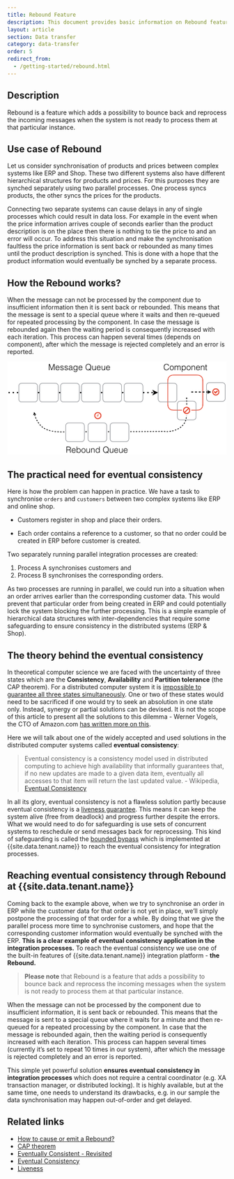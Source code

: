 ```yaml
---
title: Rebound Feature
description: This document provides basic information on Rebound feature and which possibility it adds to bounce back and reprocess the incoming messages when the system is not ready to process them at that particular instance.
layout: article
section: Data transfer
category: data-transfer
order: 5
redirect_from:
  - /getting-started/rebound.html
---
```


## Description

Rebound is a feature which adds a possibility to bounce back and reprocess the incoming messages when the system is not ready to process them at that particular instance.

## Use case of Rebound

Let us consider synchronisation of products and prices between complex systems like ERP and Shop. These two different systems also have different hierarchical structures for products and prices. For this purposes they are synched separately using two parallel processes. One process syncs products, the other syncs the prices for the products.

Connecting two separate systems can cause delays in any of single processes which could result in data loss. For example in the event when the price information arrives couple of seconds earlier than the product description is on the place then there is nothing to tie the price to and an error will occur. To address this situation and make the synchronisation faultless the price information is sent back or rebounded as many times until the product description is synched. This is done with a hope that the product information would eventually be synched by a separate process.

## How the Rebound works?

When the message can not be processed by the component due to insufficient information then it is sent back or rebounded. This means that the message is sent to a special queue where it waits and then re-queued for repeated processing by the component. In case the message is rebounded again then the waiting period is consequently increased with each iteration. This process can happen several times (depends on component), after which the message is rejected completely and an error is reported.

![Rebound-schematics](/assets/img/rebound/rebound-schematics.png)

## The practical need for eventual consistency

Here is how the problem can happen in practice. We have a task to synchronise `orders` and `customers` between two complex systems like ERP and online shop.

  * Customers register in shop and place their orders.

  * Each order contains a reference to a customer, so that no order could be created in ERP before customer is created.

Two separately running parallel integration processes are created:

  1. Process A synchronises customers and
  2. Process B synchronises the corresponding orders.

As two processes are running in parallel, we could run into a situation when an order arrives earlier than the corresponding customer data. This would prevent that particular order from being created in ERP and could potentially lock the system blocking the further processing.
This is a simple example of hierarchical data structures with inter-dependencies that require some safeguarding to ensure consistency in the distributed systems (ERP & Shop).

## The theory behind the eventual consistency

In theoretical computer science we are faced with the uncertainty of three states which are the **Consistency**, **Availability** and **Partition tolerance** (the CAP theorem). For a distributed computer system it is [impossible to guarantee all three states simultaneously](https://en.wikipedia.org/wiki/CAP_theorem). One or two of these states would need to be sacrificed if one would try to seek an absolution in one state only. Instead, synergy or partial solutions can be devised. It is not the scope of this article to present all the solutions to this dilemma - Werner Vogels, the CTO of Amazon.com [has written more on this](https://www.allthingsdistributed.com/2008/12/eventually_consistent.html).

Here we will talk about one of the widely accepted and used solutions in the distributed computer systems called **eventual consistency**:

>Eventual consistency is a consistency model used in distributed computing to achieve high availability that informally guarantees that, if no new updates are made to a given data item, eventually all accesses to that item will return the last updated value.                                                                - Wikipedia, [Eventual Consistency](https://en.wikipedia.org/wiki/Eventual_consistency)

In all its glory, eventual consistency is not a flawless solution partly because eventual consistency is a [liveness guarantee](https://en.wikipedia.org/wiki/Liveness). This means it can keep the system alive (free from deadlock) and progress further despite the errors. What we would need to do for safeguarding is use sets of concurrent systems to reschedule or send messages back for reprocessing. This kind of safeguarding is called the [bounded bypass](https://en.wikipedia.org/wiki/Liveness) which is implemented at {{site.data.tenant.name}} to reach the eventual consistency for integration processes.

## Reaching eventual consistency through Rebound at {{site.data.tenant.name}}

Coming back to the example above, when we try to synchronise an order in ERP while the customer data for that order is not yet in place, we’ll simply postpone the processing of that order for a while. By doing that we give the parallel process more time to synchronise customers, and hope that the corresponding customer information would eventually be synched with the ERP. **This is a clear example of eventual consistency application in the integration processes.** To reach the eventual consistency we use one of the built-in features of {{site.data.tenant.name}} integration platform - **the Rebound.**

> **Please note** that Rebound is a feature that adds a possibility to bounce back and reprocess the incoming messages when the system is not ready to process them at that particular instance.

When the message can not be processed by the component due to insufficient information, it is sent back or rebounded. This means that the message is sent to a special queue where it waits for a minute and then re-queued for a repeated processing by the component. In case that the message is rebounded again, then the waiting period is consequently increased with each iteration. This process can happen several times (currently it’s set to repeat 10 times in our system), after which the message is rejected completely and an error is reported.

This simple yet powerful solution **ensures eventual consistency in integration processes** which does not require a central coordinator (e.g. XA transaction manager, or distributed locking). It is highly available, but at the same time, one needs to understand its drawbacks, e.g. in our sample the data synchronisation may happen out-of-order and get delayed.

## Related links

- [How to cause or emit a Rebound?](/guides/how-to-cause-or-emit-a-rebound)
- [CAP theorem](https://en.wikipedia.org/wiki/CAP_theorem)
- [Eventually Consistent - Revisited](https://www.allthingsdistributed.com/2008/12/eventually_consistent.html)
- [Eventual Consistency](https://en.wikipedia.org/wiki/Eventual_consistency)
- [Liveness](https://en.wikipedia.org/wiki/Liveness)
